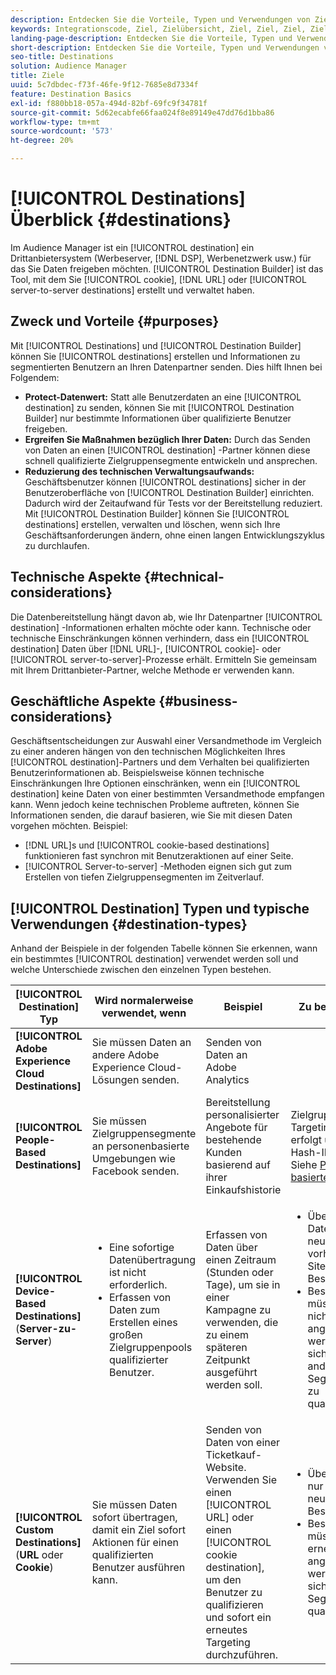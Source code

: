 ```yaml
---
description: Entdecken Sie die Vorteile, Typen und Verwendungen von Zielen – allen Drittanbietersystemen, in denen Sie Daten freigeben, wie z. B. ein Adserver oder DSP. Verwenden Sie Destination Builder, um Cookies, URLs oder Server-zu-Server-Ziele zu erstellen und zu verwalten.
keywords: Integrationscode, Ziel, Zielübersicht, Ziel, Ziel, Ziel, Ziel, Ziel, Ziel, Ziel, Ziel, Ziel, Ziel, Ziel, Ziel, Ziel, Ziel
landing-page-description: Entdecken Sie die Vorteile, Typen und Verwendungen von Zielen – allen Drittanbietersystemen, in denen Sie Daten freigeben, wie z. B. ein Adserver oder DSP. Verwenden Sie Destination Builder, um Cookies, URLs oder Server-zu-Server-Ziele zu erstellen und zu verwalten.
short-description: Entdecken Sie die Vorteile, Typen und Verwendungen von Zielen – allen Drittanbietersystemen, in denen Sie Daten freigeben, wie z. B. ein Adserver oder DSP. Verwenden Sie Destination Builder, um Cookies, URLs oder Server-zu-Server-Ziele zu erstellen und zu verwalten.
seo-title: Destinations
solution: Audience Manager
title: Ziele
uuid: 5c7dbdec-f73f-46fe-9f12-7685e8d7334f
feature: Destination Basics
exl-id: f880bb18-057a-494d-82bf-69fc9f34781f
source-git-commit: 5d62ecabfe66faa024f8e89149e47dd76d1bba86
workflow-type: tm+mt
source-wordcount: '573'
ht-degree: 20%

---
```


# [!UICONTROL Destinations] Überblick {#destinations}

Im Audience Manager ist ein [!UICONTROL destination] ein Drittanbietersystem (Werbeserver, [!DNL DSP], Werbenetzwerk usw.) für das Sie Daten freigeben möchten. [!UICONTROL Destination Builder] ist das Tool, mit dem Sie [!UICONTROL cookie], [!DNL URL] oder [!UICONTROL server-to-server destinations] erstellt und verwaltet haben.

## Zweck und Vorteile {#purposes}

<!-- c_destinations.xml -->

Mit [!UICONTROL Destinations] und [!UICONTROL Destination Builder] können Sie [!UICONTROL destinations] erstellen und Informationen zu segmentierten Benutzern an Ihren Datenpartner senden. Dies hilft Ihnen bei Folgendem:

* **Protect-Datenwert:** Statt alle Benutzerdaten an eine [!UICONTROL destination] zu senden, können Sie mit [!UICONTROL Destination Builder] nur bestimmte Informationen über qualifizierte Benutzer freigeben.
* **Ergreifen Sie Maßnahmen bezüglich Ihrer Daten:** Durch das Senden von Daten an einen [!UICONTROL destination] -Partner können diese schnell qualifizierte Zielgruppensegmente entwickeln und ansprechen.
* **Reduzierung des technischen Verwaltungsaufwands:** Geschäftsbenutzer können [!UICONTROL destinations] sicher in der Benutzeroberfläche von [!UICONTROL Destination Builder] einrichten. Dadurch wird der Zeitaufwand für Tests vor der Bereitstellung reduziert. Mit [!UICONTROL Destination Builder] können Sie [!UICONTROL destinations] erstellen, verwalten und löschen, wenn sich Ihre Geschäftsanforderungen ändern, ohne einen langen Entwicklungszyklus zu durchlaufen.

## Technische Aspekte {#technical-considerations}

<!-- destination-delivery-methods.xml -->

Die Datenbereitstellung hängt davon ab, wie Ihr Datenpartner [!UICONTROL destination] -Informationen erhalten möchte oder kann. Technische oder technische Einschränkungen können verhindern, dass ein [!UICONTROL destination] Daten über [!DNL URL]-, [!UICONTROL cookie]- oder [!UICONTROL server-to-server]-Prozesse erhält. Ermitteln Sie gemeinsam mit Ihrem Drittanbieter-Partner, welche Methode er verwenden kann.

## Geschäftliche Aspekte {#business-considerations}

Geschäftsentscheidungen zur Auswahl einer Versandmethode im Vergleich zu einer anderen hängen von den technischen Möglichkeiten Ihres [!UICONTROL destination]-Partners und dem Verhalten bei qualifizierten Benutzerinformationen ab. Beispielsweise können technische Einschränkungen Ihre Optionen einschränken, wenn ein [!UICONTROL destination] keine Daten von einer bestimmten Versandmethode empfangen kann. Wenn jedoch keine technischen Probleme auftreten, können Sie Informationen senden, die darauf basieren, wie Sie mit diesen Daten vorgehen möchten. Beispiel:

* [!DNL URL]s und [!UICONTROL cookie-based destinations] funktionieren fast synchron mit Benutzeraktionen auf einer Seite.
* [!UICONTROL Server-to-server] -Methoden eignen sich gut zum Erstellen von tiefen Zielgruppensegmenten im Zeitverlauf.

## [!UICONTROL Destination] Typen und typische Verwendungen {#destination-types}

Anhand der Beispiele in der folgenden Tabelle können Sie erkennen, wann ein bestimmtes [!UICONTROL destination] verwendet werden soll und welche Unterschiede zwischen den einzelnen Typen bestehen.

| [!UICONTROL Destination] Typ | Wird normalerweise verwendet, wenn | Beispiel | Zu beachten |
|--- |--- |--- |--- |
| **[!UICONTROL Adobe Experience Cloud Destinations]** | Sie müssen Daten an andere Adobe Experience Cloud-Lösungen senden. | Senden von Daten an Adobe Analytics |  |
| **[!UICONTROL People-Based Destinations]** | Sie müssen Zielgruppensegmente an personenbasierte Umgebungen wie Facebook senden. | Bereitstellung personalisierter Angebote für bestehende Kunden basierend auf ihrer Einkaufshistorie | Zielgruppen-Targeting erfolgt über Hash-IDs. Siehe [People-basierte Ziele](people-based-destinations-overview.md). |
| **[!UICONTROL Device-Based Destinations]** (**Server-zu-Server**) | <ul><li>Eine sofortige Datenübertragung ist nicht erforderlich.</li><li>Erfassen von Daten zum Erstellen eines großen Zielgruppenpools qualifizierter Benutzer.</li></ul> | Erfassen von Daten über einen Zeitraum (Stunden oder Tage), um sie in einer Kampagne zu verwenden, die zu einem späteren Zeitpunkt ausgeführt werden soll. | <ul><li>Überträgt Daten zu neuen und vorherigen Site-Besuchern. </li><li>Besucher müssen nicht erneut angezeigt werden, um sich für andere Segmente zu qualifizieren.</li></ul> |
| **[!UICONTROL Custom Destinations]** (**URL** oder **Cookie**) | Sie müssen Daten sofort übertragen, damit ein Ziel sofort Aktionen für einen qualifizierten Benutzer ausführen kann. | Senden von Daten von einer Ticketkauf-Website. Verwenden Sie einen [!UICONTROL URL] oder einen [!UICONTROL cookie destination], um den Benutzer zu qualifizieren und sofort ein erneutes Targeting durchzuführen. | <ul><li>Überträgt nur Daten zu neuen Besuchern. </li><li>Besucher müssen erneut angezeigt werden, um sich für das Segment zu qualifizieren.</li></ul> |
